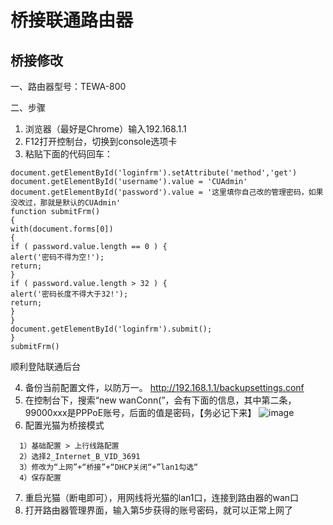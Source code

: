 # 桥接联通路由器

## 桥接修改
一、路由器型号：TEWA-800

二、步骤

1. 浏览器（最好是Chrome）输入192.168.1.1
2. F12打开控制台，切换到console选项卡
3. 粘贴下面的代码回车：

```
document.getElementById('loginfrm').setAttribute('method','get')
document.getElementById('username').value = 'CUAdmin'
document.getElementById('password').value = '这里填你自己改的管理密码，如果没改过，那就是默认的CUAdmin'
function submitFrm()
{
with(document.forms[0])
{
if ( password.value.length == 0 ) {
alert('密码不得为空!');
return;
}
if ( password.value.length > 32 ) {
alert('密码长度不得大于32!');
return;
}
}
document.getElementById('loginfrm').submit();
}
submitFrm()

```

顺利登陆联通后台

4. 备份当前配置文件，以防万一。
   http://192.168.1.1/backupsettings.conf
5. 在控制台下，搜索“new wanConn(”，会有下面的信息，其中第二条，99000xxx是PPPoE账号，后面的值是密码，【务必记下来】
![image](https://user-images.githubusercontent.com/54582748/120621521-86c00d00-c490-11eb-8c74-721d6d4be26e.png)
6. 配置光猫为桥接模式
```
  1）基础配置 > 上行线路配置
  2）选择2_Internet_B_VID_3691
  3）修改为“上网”+“桥接”+“DHCP关闭“+”lan1勾选“
  4）保存配置
```
7. 重启光猫（断电即可），用网线将光猫的lan1口，连接到路由器的wan口
8. 打开路由器管理界面，输入第5步获得的账号密码，就可以正常上网了








